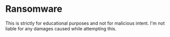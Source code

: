 # Ransomware
This is strictly for educational purposes and not for malicious intent. I'm not liable for any damages caused while attempting this. 
